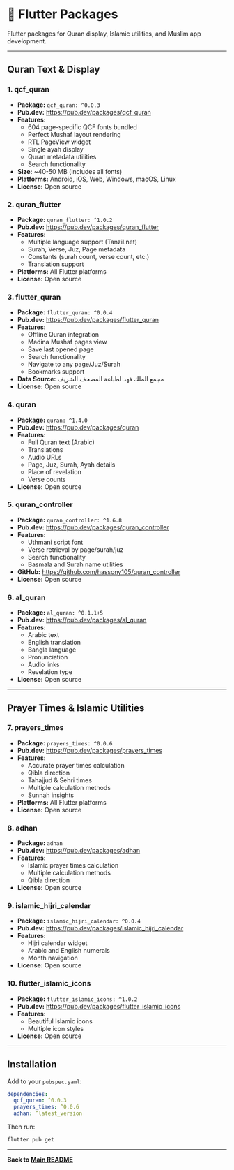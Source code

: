 # 📱 Flutter Packages

Flutter packages for Quran display, Islamic utilities, and Muslim app development.

---

## Quran Text & Display

### 1. **qcf_quran**
- **Package:** `qcf_quran: ^0.0.3`
- **Pub.dev:** https://pub.dev/packages/qcf_quran
- **Features:**
  - 604 page-specific QCF fonts bundled
  - Perfect Mushaf layout rendering
  - RTL PageView widget
  - Single ayah display
  - Quran metadata utilities
  - Search functionality
- **Size:** ~40-50 MB (includes all fonts)
- **Platforms:** Android, iOS, Web, Windows, macOS, Linux
- **License:** Open source

### 2. **quran_flutter**
- **Package:** `quran_flutter: ^1.0.2`
- **Pub.dev:** https://pub.dev/packages/quran_flutter
- **Features:**
  - Multiple language support (Tanzil.net)
  - Surah, Verse, Juz, Page metadata
  - Constants (surah count, verse count, etc.)
  - Translation support
- **Platforms:** All Flutter platforms
- **License:** Open source

### 3. **flutter_quran**
- **Package:** `flutter_quran: ^0.0.4`
- **Pub.dev:** https://pub.dev/packages/flutter_quran
- **Features:**
  - Offline Quran integration
  - Madina Mushaf pages view
  - Save last opened page
  - Search functionality
  - Navigate to any page/Juz/Surah
  - Bookmarks support
- **Data Source:** مجمع الملك فهد لطباعة المصحف الشريف
- **License:** Open source

### 4. **quran**
- **Package:** `quran: ^1.4.0`
- **Pub.dev:** https://pub.dev/packages/quran
- **Features:**
  - Full Quran text (Arabic)
  - Translations
  - Audio URLs
  - Page, Juz, Surah, Ayah details
  - Place of revelation
  - Verse counts
- **License:** Open source

### 5. **quran_controller**
- **Package:** `quran_controller: ^1.6.8`
- **Pub.dev:** https://pub.dev/packages/quran_controller
- **Features:**
  - Uthmani script font
  - Verse retrieval by page/surah/juz
  - Search functionality
  - Basmala and Surah name utilities
- **GitHub:** https://github.com/hassony105/quran_controller
- **License:** Open source

### 6. **al_quran**
- **Package:** `al_quran: ^0.1.1+5`
- **Pub.dev:** https://pub.dev/packages/al_quran
- **Features:**
  - Arabic text
  - English translation
  - Bangla language
  - Pronunciation
  - Audio links
  - Revelation type
- **License:** Open source

---

## Prayer Times & Islamic Utilities

### 7. **prayers_times**
- **Package:** `prayers_times: ^0.0.6`
- **Pub.dev:** https://pub.dev/packages/prayers_times
- **Features:**
  - Accurate prayer times calculation
  - Qibla direction
  - Tahajjud & Sehri times
  - Multiple calculation methods
  - Sunnah insights
- **Platforms:** All Flutter platforms
- **License:** Open source

### 8. **adhan**
- **Package:** `adhan`
- **Pub.dev:** https://pub.dev/packages/adhan
- **Features:**
  - Islamic prayer times calculation
  - Multiple calculation methods
  - Qibla direction
- **License:** Open source

### 9. **islamic_hijri_calendar**
- **Package:** `islamic_hijri_calendar: ^0.0.4`
- **Pub.dev:** https://pub.dev/packages/islamic_hijri_calendar
- **Features:**
  - Hijri calendar widget
  - Arabic and English numerals
  - Month navigation
- **License:** Open source

### 10. **flutter_islamic_icons**
- **Package:** `flutter_islamic_icons: ^1.0.2`
- **Pub.dev:** https://pub.dev/packages/flutter_islamic_icons
- **Features:**
  - Beautiful Islamic icons
  - Multiple icon styles
- **License:** Open source

---

## Installation

Add to your `pubspec.yaml`:

```yaml
dependencies:
  qcf_quran: ^0.0.3
  prayers_times: ^0.0.6
  adhan: ^latest_version
```

Then run:
```bash
flutter pub get
```

---

**Back to [Main README](../README.md)**

